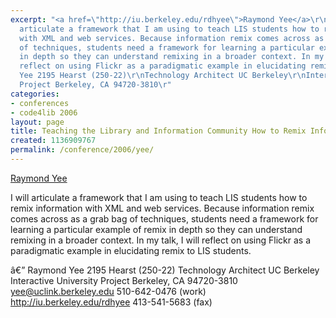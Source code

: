 ```yaml
---
excerpt: "<a href=\"http://iu.berkeley.edu/rdhyee\">Raymond Yee</a>\r\n\r\nI will
  articulate a framework that I am using to teach LIS students how to remix information
  with XML and web services. Because information remix comes across as a grab bag
  of techniques, students need a framework for learning a particular example of remix
  in depth so they can understand remixing in a broader context. In my talk, I will
  reflect on using Flickr as a paradigmatic example in elucidating remix to LIS students.\r\n\r\nâ€”\r\nRaymond
  Yee 2195 Hearst (250-22)\r\nTechnology Architect UC Berkeley\r\nInteractive University
  Project Berkeley, CA 94720-3810\r"
categories:
- conferences
- code4lib 2006
layout: page
title: Teaching the Library and Information Community How to Remix Information
created: 1136909767
permalink: /conference/2006/yee/
---
```

<a href="http://iu.berkeley.edu/rdhyee">Raymond Yee</a>

I will articulate a framework that I am using to teach LIS students how to remix information with XML and web services. Because information remix comes across as a grab bag of techniques, students need a framework for learning a particular example of remix in depth so they can understand remixing in a broader context. In my talk, I will reflect on using Flickr as a paradigmatic example in elucidating remix to LIS students.

â€”
Raymond Yee 2195 Hearst (250-22)
Technology Architect UC Berkeley
Interactive University Project Berkeley, CA 94720-3810
yee@uclink.berkeley.edu 510-642-0476 (work)
http://iu.berkeley.edu/rdhyee 413-541-5683 (fax)
